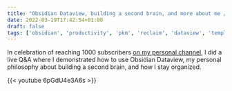```yaml
---
title: "Obsidian Dataview, building a second brain, and more about me // Q&A Livestream"
date: 2022-03-19T17:42:54+01:00
draft: false
tags: ['obsidian', 'productivity', 'pkm', 'reclaim', 'dataview', 'templater', 'english', 'video', 'live', 'performance']
---
```

In celebration of reaching 1000 subscribers [on my personal channel](https://youtube.com/nicolevanderhoeven), I did a live Q&A where I demonstrated how to use Obsidian Dataview, my personal philosophy about building a second brain, and how I stay organized.

{{< youtube 6pGdU4e3A6s >}}